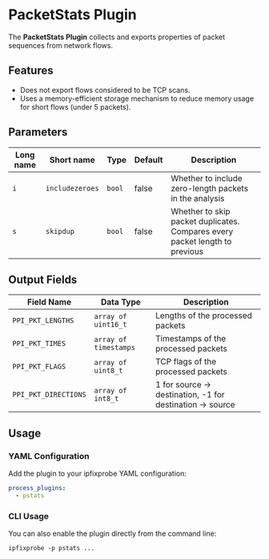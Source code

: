 # PacketStats Plugin

The **PacketStats Plugin** collects and exports properties of packet sequences from network flows.

## Features

- Does not export flows considered to be TCP scans.
- Uses a memory-efficient storage mechanism to reduce memory usage for short flows (under 5 packets).

## Parameters

| Long name | Short name      | Type   | Default | Description                                                                 |
| --------- | --------------- | ------ | ------- | --------------------------------------------------------------------------- |
| `i`       | `includezeroes` | `bool` | false   | Whether to include zero-length packets in the analysis                      |
| `s`       | `skipdup`       | `bool` | false   | Whether to skip packet duplicates. Compares every packet length to previous |

## Output Fields

| Field Name           | Data Type             | Description                                             |
| -------------------- | --------------------- | ------------------------------------------------------- |
| `PPI_PKT_LENGTHS`    | `array of uint16_t`   | Lengths of the processed packets                        |
| `PPI_PKT_TIMES`      | `array of timestamps` | Timestamps of the processed packets                     |
| `PPI_PKT_FLAGS`      | `array of uint8_t`    | TCP flags of the processed packets                      |
| `PPI_PKT_DIRECTIONS` | `array of int8_t`     | 1 for source → destination, -1 for destination → source |

## Usage

### YAML Configuration

Add the plugin to your ipfixprobe YAML configuration:

```yaml
process_plugins:
  - pstats
```

### CLI Usage

You can also enable the plugin directly from the command line:

`ipfixprobe -p pstats ...`
